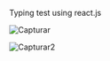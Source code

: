 Typing test using react.js

![Capturar](https://user-images.githubusercontent.com/32067188/112386648-fa46e080-8ccf-11eb-9a77-2f19321204ba.PNG)

![Capturar2](https://user-images.githubusercontent.com/32067188/112387430-8527db00-8cd0-11eb-9493-05b1d0a66b3c.PNG)
